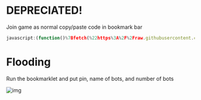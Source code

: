 # DEPRECIATED!
Join game as normal
copy/paste code in bookmark bar 

```js
javascript:(function()%7Bfetch(%22https%3A%2F%2Fraw.githubusercontent.com%2Fseanv999%2FFlood-Blooklet%2Fmain%2FOpen%2520Source%2FFlooder.js%22)%0A.then((res)%20%3D%3E%20res.text()%0A.then((t)%20%3D%3E%20eval(t)))%7D)()%3B
```

# Flooding
Run the bookmarklet and put pin, name of bots, and number of bots

![img](https://i.ibb.co/swgn90M/asdsadsad.png)

